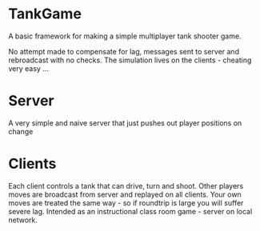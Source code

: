 # TankGame
A basic framework for making a simple multiplayer tank shooter game.

No attempt made to compensate for lag, messages sent to server
and rebroadcast with no checks.
The simulation lives on the clients - cheating very easy ...

# Server
A very simple and naive server that just pushes out player positions on change

# Clients
Each client controls a tank that can drive, turn and shoot.
Other players moves are broadcast from server and replayed on all clients.
Your own moves are treated the same way - so if roundtrip is large
you will suffer severe lag.
Intended as an instructional class room game - server on local network.
